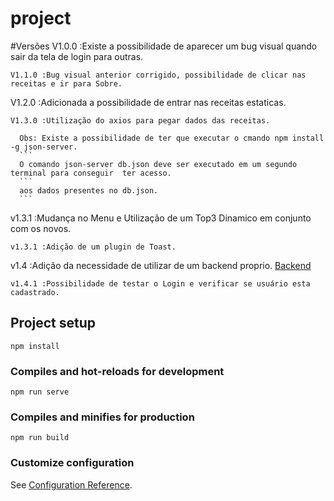 # project

#Versões
V1.0.0 :Existe a possibilidade de aparecer um bug visual quando sair da tela de login para outras.
```
V1.1.0 :Bug visual anterior corrigido, possibilidade de clicar nas receitas e ir para Sobre.
```
V1.2.0 :Adicionada a possibilidade de entrar nas receitas estaticas.
```
V1.3.0 :Utilização do axios para pegar dados das receitas.
```
      Obs: Existe a possibilidade de ter que executar o cmando npm install -g json-server.
      ```
      O comando json-server db.json deve ser executado em um segundo terminal para conseguir  ter acesso.
      ```
      aos dados presentes no db.json.
      ```
v1.3.1 :Mudança no Menu e Utilização de um Top3 Dinamico em conjunto com os novos.
```
v1.3.1 :Adição de um plugin de Toast.
```
v1.4 :Adição da necessidade de utilizar de um backend proprio. 
[Backend](https://github.com/JoseVictorLima/Dev-Web-Trabalho-Final_BackEnd)
```
v1.4.1 :Possibilidade de testar o Login e verificar se usuário esta cadastrado.
```

## Project setup
```
npm install
```

### Compiles and hot-reloads for development
```
npm run serve
```

### Compiles and minifies for production
```
npm run build
```

### Customize configuration
See [Configuration Reference](https://cli.vuejs.org/config/).
